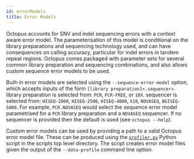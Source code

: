 ```yaml
---
id: errorModels
title: Error Models
---
```


Octopus accounts for SNV and indel sequencing errors with a context aware error model. The parameterisation of this model is conditional on the library preparations and sequencing technology used, and can have consequences on calling accuracy, particular for indel errors in tandem repeat regions. Octopus comes packaged with parameter sets for several common library preparation and sequencing combinations, and also allows custom sequence error models to be used.

Built-in error models are selected using the `--sequence-error-model` option, which accepts inputs of the form `[library preparation]<.sequencer>`. library preparation is selected from: `PCR`, `PCR-FREE`, or `10X`. sequencer is selected from: `HISEQ-2000`, `HISEQ-2500`, `HISEQ-4000`, `X10`, `NOVASEQ`, `BGISEQ-5000`. For example, `PCR.NOVASEQ` would select the sequence error model parametrised for a `PCR` library preparation and a `NOVASEQ` sequencer. If no sequencer is provided then the default is used (see `octopus --help`).

Custom error models can be used by providing a path to a valid Octopus error model file. These can be produced using the [`profiler.py`](https://github.com/luntergroup/octopus/blob/develop/scripts/profiler.py) Python script in the scripts top level directory. The script creates error model files given the output of the `--data-profile` command line option.
